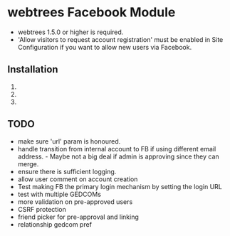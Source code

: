 webtrees Facebook Module
========================

* webtrees 1.5.0 or higher is required.
* 'Allow visitors to request account registration' must be enabled in Site Configuration if you want to allow new users via Facebook.


## Installation ##
1.
2.
3.

## TODO ##
* make sure 'url' param is honoured.
* handle transition from internal account to FB if using different email address. - Maybe not a big deal if admin is approving since they can merge.
* ensure there is sufficient logging.
* allow user comment on account creation
* Test making FB the primary login mechanism by setting the login URL
* test with multiple GEDCOMs
* more validation on pre-approved users
* CSRF protection
* friend picker for pre-approval and linking
* relationship gedcom pref
